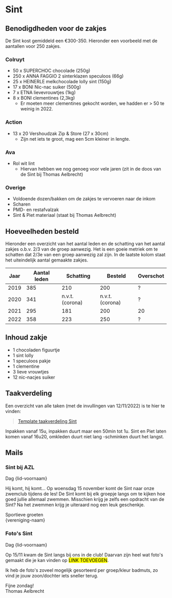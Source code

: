 # Sint

## Benodigdheden voor de zakjes

De Sint kost gemiddeld een €300-350. Hieronder een voorbeeld met de aantallen voor 250 zakjes.

### Colruyt

- 50 x SUPERCHOC chocolade (250g)
- 250 x ANNA FAGGIO 2 sinterklazen speculoos (66g)
- 25 x HEINERLE melkchocolade lolly sint (150g)
- 17 x BONI Nic-nac suiker (500g)
- 7 x ETNA lievevrouwtjes (1kg)
- 8 x BONI clementines (2,3kg)
  - Er moeten meer clementines gekocht worden, we hadden er > 50 te weinig in 2022.

### Action

- 13 x 20 Vershoudzak Zip & Store (27 x 30cm)
  - Zijn net iets te groot, mag een 5cm kleiner in lengte.

### Ava

- Rol wit lint
  - Hiervan hebben we nog genoeg voor vele jaren (zit in de doos van de Sint bij Thomas Aelbrecht)

### Overige

- Voldoende dozen/bakken om de zakjes te vervoeren naar de inkom
- Scharen
- PMD- en restafvalzak
- Sint & Piet materiaal (staat bij Thomas Aelbrecht)

## Hoeveelheden besteld

Hieronder een overzicht van het aantal leden en de schatting van het aantal zakjes
o.b.v. 2/3 van de groep aanwezig. Het is een goeie metriek om te schatten dat 2/3e
van een groep aanwezig zal zijn. In de laatste kolom staat het uiteindelijk aantal
gemaakte zakjes.

| Jaar | Aantal leden | Schatting       | Besteld         | Overschot |
| ---- | ------------ | --------------- | --------------- | --------- |
| 2019 | 385          | 210             | 200             | ?         |
| 2020 | 341          | n.v.t. (corona) | n.v.t. (corona) | ?         |
| 2021 | 295          | 181             | 200             | 20        |
| 2022 | 358          | 223             | 250             | ?         |

## Inhoud zakje

- 1 chocoladen figuurtje
- 1 sint lolly
- 1 speculoos pakje
- 1 clementine
- 3 lieve vrouwtjes
- 12 nic-nacjes suiker

## Taakverdeling

Een overzicht van alle taken (met de invullingen van 12/11/2022) is te hier te vinden:

> [Template taakverdeling Sint](/bible/Taakverdeling_Sint.docx ':ignore')

Inpakken vanaf 15u, inpakken duurt maar een 50min tot 1u.
Sint en Piet laten komen vanaf 16u20, omkleden duurt niet lang -schminken duurt het langst.

## Mails

### Sint bij AZL

Dag {lid-voornaam}

Hij komt, hij komt... Op woensdag 15 november komt de Sint naar onze zwemclub tijdens de les!
De Sint komt bij elk groepje langs om te kijken hoe goed jullie allemaal zwemmen. Misschien krijg je zelfs een opdracht van de Sint? Na het zwemmen krijg je uiteraard nog een leuk geschenkje.

Sportieve groeten<br/>
{vereniging-naam}

### Foto's Sint

Dag {lid-voornaam}

Op 15/11 kwam de Sint langs bij ons in de club! Daarvan zijn heel wat foto's gemaakt die je kan vinden op <mark>LINK TOEVOEGEN</mark>.

Ik heb de foto's zoveel mogelijk gesorteerd per groep/kleur badmuts, zo vind je jouw zoon/dochter iets sneller terug.

Fijne zondag!<br/>
Thomas Aelbrecht
